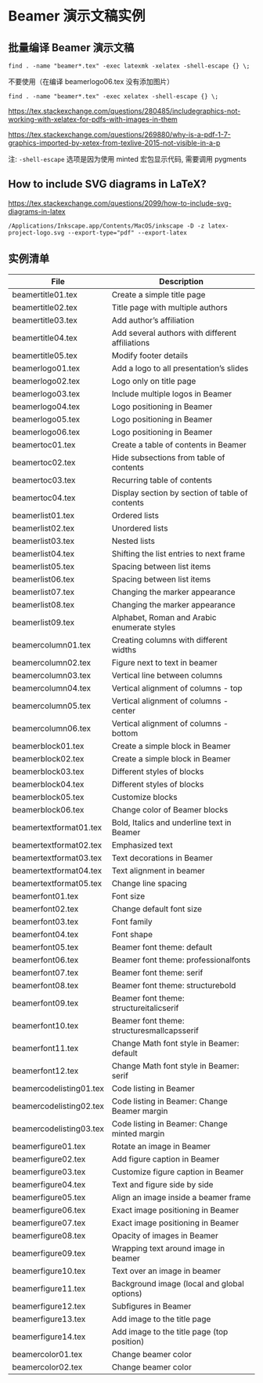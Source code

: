 # Beamer 演示文稿实例

## 批量编译 Beamer 演示文稿

```
find . -name "beamer*.tex" -exec latexmk -xelatex -shell-escape {} \;
```

不要使用（在编译 beamerlogo06.tex 没有添加图片）

```
find . -name "beamer*.tex" -exec xelatex -shell-escape {} \;
```

https://tex.stackexchange.com/questions/280485/includegraphics-not-working-with-xelatex-for-pdfs-with-images-in-them

https://tex.stackexchange.com/questions/269880/why-is-a-pdf-1-7-graphics-imported-by-xetex-from-texlive-2015-not-visible-in-a-p

注: `-shell-escape` 选项是因为使用 minted 宏包显示代码, 需要调用 pygments

## How to include SVG diagrams in LaTeX?

https://tex.stackexchange.com/questions/2099/how-to-include-svg-diagrams-in-latex

```
/Applications/Inkscape.app/Contents/MacOS/inkscape -D -z latex-project-logo.svg --export-type="pdf" --export-latex
```

## 实例清单

|    File      |  Description |
| ------------ | ------------ |
| beamertitle01.tex | Create a simple title page |
| beamertitle02.tex | Title page with multiple authors |
| beamertitle03.tex | Add author’s affiliation |
| beamertitle04.tex | Add several authors with different affiliations |
| beamertitle05.tex | Modify footer details |
| beamerlogo01.tex | Add a logo to all presentation’s slides |
| beamerlogo02.tex | Logo only on title page |
| beamerlogo03.tex | Include multiple logos in Beamer |
| beamerlogo04.tex | Logo positioning in Beamer |
| beamerlogo05.tex | Logo positioning in Beamer |
| beamerlogo06.tex | Logo positioning in Beamer |
| beamertoc01.tex | Create a table of contents in Beamer |
| beamertoc02.tex | Hide subsections from table of contents |
| beamertoc03.tex | Recurring table of contents |
| beamertoc04.tex | Display section by section of table of contents |
| beamerlist01.tex | Ordered lists |
| beamerlist02.tex | Unordered lists |
| beamerlist03.tex | Nested lists |
| beamerlist04.tex | Shifting the list entries to next frame |
| beamerlist05.tex | Spacing between list items |
| beamerlist06.tex | Spacing between list items |
| beamerlist07.tex | Changing the marker appearance |
| beamerlist08.tex | Changing the marker appearance |
| beamerlist09.tex | Alphabet, Roman and Arabic enumerate styles |
| beamercolumn01.tex | Creating columns with different widths |
| beamercolumn02.tex | Figure next to text in beamer |
| beamercolumn03.tex | Vertical line between columns |
| beamercolumn04.tex | Vertical alignment of columns - top |
| beamercolumn05.tex | Vertical alignment of columns - center |
| beamercolumn06.tex | Vertical alignment of columns - bottom |
| beamerblock01.tex | Create a simple block in Beamer |
| beamerblock02.tex | Create a simple block in Beamer |
| beamerblock03.tex | Different styles of blocks |
| beamerblock04.tex | Different styles of blocks |
| beamerblock05.tex | Customize blocks |
| beamerblock06.tex | Change color of Beamer blocks |
| beamertextformat01.tex | Bold, Italics and underline text in Beamer |
| beamertextformat02.tex | Emphasized text |
| beamertextformat03.tex | Text decorations in Beamer |
| beamertextformat04.tex | Text alignment in beamer |
| beamertextformat05.tex | Change line spacing |
| beamerfont01.tex | Font size |
| beamerfont02.tex | Change default font size |
| beamerfont03.tex | Font family |
| beamerfont04.tex | Font shape |
| beamerfont05.tex | Beamer font theme: default |
| beamerfont06.tex | Beamer font theme: professionalfonts |
| beamerfont07.tex | Beamer font theme: serif |
| beamerfont08.tex | Beamer font theme: structurebold |
| beamerfont09.tex | Beamer font theme: structureitalicserif |
| beamerfont10.tex | Beamer font theme: structuresmallcapsserif |
| beamerfont11.tex | Change Math font style in Beamer: default |
| beamerfont12.tex | Change Math font style in Beamer: serif |
| beamercodelisting01.tex | Code listing in Beamer |
| beamercodelisting02.tex | Code listing in Beamer: Change Beamer margin |
| beamercodelisting03.tex | Code listing in Beamer: Change minted margin |
| beamerfigure01.tex | Rotate an image in Beamer |
| beamerfigure02.tex | Add figure caption in Beamer |
| beamerfigure03.tex | Customize figure caption in Beamer |
| beamerfigure04.tex | Text and figure side by side |
| beamerfigure05.tex | Align an image inside a beamer frame | 
| beamerfigure06.tex | Exact image positioning in Beamer | 
| beamerfigure07.tex | Exact image positioning in Beamer | 
| beamerfigure08.tex | Opacity of images in Beamer | 
| beamerfigure09.tex | Wrapping text around image in beamer | 
| beamerfigure10.tex | Text over an image in beamer | 
| beamerfigure11.tex | Background image (local and global options) | 
| beamerfigure12.tex | Subfigures in Beamer | 
| beamerfigure13.tex | Add image to the title page | 
| beamerfigure14.tex | Add image to the title page (top position) | 
| beamercolor01.tex | Change beamer color | 
| beamercolor02.tex | Change beamer color | 
